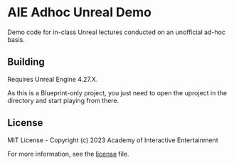 # AIE Adhoc Unreal Demo

Demo code for in-class Unreal lectures conducted on an unofficial ad-hoc basis.

## Building

Requires Unreal Engine 4.27.X.

As this is a Blueprint-only project, you just need to open the uproject in the
directory and start playing from there.

## License

MIT License - Copyright (c) 2023 Academy of Interactive Entertainment

For more information, see the [license][lic] file.

[lic]:LICENSE.md

